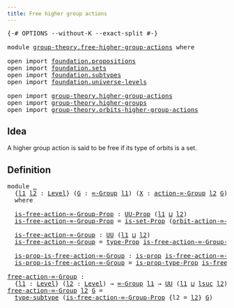 ```yaml
---
title: Free higher group actions
---
```


<pre class="Agda"><a id="51" class="Symbol">{-#</a> <a id="55" class="Keyword">OPTIONS</a> <a id="63" class="Pragma">--without-K</a> <a id="75" class="Pragma">--exact-split</a> <a id="89" class="Symbol">#-}</a>

<a id="94" class="Keyword">module</a> <a id="101" href="group-theory.free-higher-group-actions.html" class="Module">group-theory.free-higher-group-actions</a> <a id="140" class="Keyword">where</a>

<a id="147" class="Keyword">open</a> <a id="152" class="Keyword">import</a> <a id="159" href="foundation.propositions.html" class="Module">foundation.propositions</a>
<a id="183" class="Keyword">open</a> <a id="188" class="Keyword">import</a> <a id="195" href="foundation.sets.html" class="Module">foundation.sets</a>
<a id="211" class="Keyword">open</a> <a id="216" class="Keyword">import</a> <a id="223" href="foundation.subtypes.html" class="Module">foundation.subtypes</a>
<a id="243" class="Keyword">open</a> <a id="248" class="Keyword">import</a> <a id="255" href="foundation.universe-levels.html" class="Module">foundation.universe-levels</a>

<a id="283" class="Keyword">open</a> <a id="288" class="Keyword">import</a> <a id="295" href="group-theory.higher-group-actions.html" class="Module">group-theory.higher-group-actions</a>
<a id="329" class="Keyword">open</a> <a id="334" class="Keyword">import</a> <a id="341" href="group-theory.higher-groups.html" class="Module">group-theory.higher-groups</a>
<a id="368" class="Keyword">open</a> <a id="373" class="Keyword">import</a> <a id="380" href="group-theory.orbits-higher-group-actions.html" class="Module">group-theory.orbits-higher-group-actions</a>
</pre>
## Idea

A higher group action is said to be free if its type of orbits is a set.

## Definition

<pre class="Agda"><a id="532" class="Keyword">module</a> <a id="539" href="group-theory.free-higher-group-actions.html#539" class="Module">_</a>
  <a id="543" class="Symbol">{</a><a id="544" href="group-theory.free-higher-group-actions.html#544" class="Bound">l1</a> <a id="547" href="group-theory.free-higher-group-actions.html#547" class="Bound">l2</a> <a id="550" class="Symbol">:</a> <a id="552" href="Agda.Primitive.html#597" class="Postulate">Level</a><a id="557" class="Symbol">}</a> <a id="559" class="Symbol">(</a><a id="560" href="group-theory.free-higher-group-actions.html#560" class="Bound">G</a> <a id="562" class="Symbol">:</a> <a id="564" href="group-theory.higher-groups.html#1626" class="Function">∞-Group</a> <a id="572" href="group-theory.free-higher-group-actions.html#544" class="Bound">l1</a><a id="574" class="Symbol">)</a> <a id="576" class="Symbol">(</a><a id="577" href="group-theory.free-higher-group-actions.html#577" class="Bound">X</a> <a id="579" class="Symbol">:</a> <a id="581" href="group-theory.higher-group-actions.html#367" class="Function">action-∞-Group</a> <a id="596" href="group-theory.free-higher-group-actions.html#547" class="Bound">l2</a> <a id="599" href="group-theory.free-higher-group-actions.html#560" class="Bound">G</a><a id="600" class="Symbol">)</a>
  <a id="604" class="Keyword">where</a>
  
  <a id="615" href="group-theory.free-higher-group-actions.html#615" class="Function">is-free-action-∞-Group-Prop</a> <a id="643" class="Symbol">:</a> <a id="645" href="foundation-core.propositions.html#1393" class="Function">UU-Prop</a> <a id="653" class="Symbol">(</a><a id="654" href="group-theory.free-higher-group-actions.html#544" class="Bound">l1</a> <a id="657" href="Agda.Primitive.html#810" class="Primitive Operator">⊔</a> <a id="659" href="group-theory.free-higher-group-actions.html#547" class="Bound">l2</a><a id="661" class="Symbol">)</a>
  <a id="665" href="group-theory.free-higher-group-actions.html#615" class="Function">is-free-action-∞-Group-Prop</a> <a id="693" class="Symbol">=</a> <a id="695" href="foundation.sets.html#2579" class="Function">is-set-Prop</a> <a id="707" class="Symbol">(</a><a id="708" href="group-theory.orbits-higher-group-actions.html#454" class="Function">orbit-action-∞-Group</a> <a id="729" href="group-theory.free-higher-group-actions.html#560" class="Bound">G</a> <a id="731" href="group-theory.free-higher-group-actions.html#577" class="Bound">X</a><a id="732" class="Symbol">)</a>

  <a id="737" href="group-theory.free-higher-group-actions.html#737" class="Function">is-free-action-∞-Group</a> <a id="760" class="Symbol">:</a> <a id="762" href="foundation-core.universe-levels.html#235" class="Primitive">UU</a> <a id="765" class="Symbol">(</a><a id="766" href="group-theory.free-higher-group-actions.html#544" class="Bound">l1</a> <a id="769" href="Agda.Primitive.html#810" class="Primitive Operator">⊔</a> <a id="771" href="group-theory.free-higher-group-actions.html#547" class="Bound">l2</a><a id="773" class="Symbol">)</a>
  <a id="777" href="group-theory.free-higher-group-actions.html#737" class="Function">is-free-action-∞-Group</a> <a id="800" class="Symbol">=</a> <a id="802" href="foundation-core.propositions.html#1495" class="Function">type-Prop</a> <a id="812" href="group-theory.free-higher-group-actions.html#615" class="Function">is-free-action-∞-Group-Prop</a>

  <a id="843" href="group-theory.free-higher-group-actions.html#843" class="Function">is-prop-is-free-action-∞-Group</a> <a id="874" class="Symbol">:</a> <a id="876" href="foundation-core.propositions.html#1309" class="Function">is-prop</a> <a id="884" href="group-theory.free-higher-group-actions.html#737" class="Function">is-free-action-∞-Group</a>
  <a id="909" href="group-theory.free-higher-group-actions.html#843" class="Function">is-prop-is-free-action-∞-Group</a> <a id="940" class="Symbol">=</a> <a id="942" href="foundation-core.propositions.html#1562" class="Function">is-prop-type-Prop</a> <a id="960" href="group-theory.free-higher-group-actions.html#615" class="Function">is-free-action-∞-Group-Prop</a>

<a id="free-action-∞-Group"></a><a id="989" href="group-theory.free-higher-group-actions.html#989" class="Function">free-action-∞-Group</a> <a id="1009" class="Symbol">:</a>
  <a id="1013" class="Symbol">{</a><a id="1014" href="group-theory.free-higher-group-actions.html#1014" class="Bound">l1</a> <a id="1017" class="Symbol">:</a> <a id="1019" href="Agda.Primitive.html#597" class="Postulate">Level</a><a id="1024" class="Symbol">}</a> <a id="1026" class="Symbol">(</a><a id="1027" href="group-theory.free-higher-group-actions.html#1027" class="Bound">l2</a> <a id="1030" class="Symbol">:</a> <a id="1032" href="Agda.Primitive.html#597" class="Postulate">Level</a><a id="1037" class="Symbol">)</a> <a id="1039" class="Symbol">→</a> <a id="1041" href="group-theory.higher-groups.html#1626" class="Function">∞-Group</a> <a id="1049" href="group-theory.free-higher-group-actions.html#1014" class="Bound">l1</a> <a id="1052" class="Symbol">→</a> <a id="1054" href="foundation-core.universe-levels.html#235" class="Primitive">UU</a> <a id="1057" class="Symbol">(</a><a id="1058" href="group-theory.free-higher-group-actions.html#1014" class="Bound">l1</a> <a id="1061" href="Agda.Primitive.html#810" class="Primitive Operator">⊔</a> <a id="1063" href="Agda.Primitive.html#780" class="Primitive">lsuc</a> <a id="1068" href="group-theory.free-higher-group-actions.html#1027" class="Bound">l2</a><a id="1070" class="Symbol">)</a>
<a id="1072" href="group-theory.free-higher-group-actions.html#989" class="Function">free-action-∞-Group</a> <a id="1092" href="group-theory.free-higher-group-actions.html#1092" class="Bound">l2</a> <a id="1095" href="group-theory.free-higher-group-actions.html#1095" class="Bound">G</a> <a id="1097" class="Symbol">=</a>
  <a id="1101" href="foundation-core.subtypes.html#2609" class="Function">type-subtype</a> <a id="1114" class="Symbol">(</a><a id="1115" href="group-theory.free-higher-group-actions.html#615" class="Function">is-free-action-∞-Group-Prop</a> <a id="1143" class="Symbol">{</a><a id="1144" class="Argument">l2</a> <a id="1147" class="Symbol">=</a> <a id="1149" href="group-theory.free-higher-group-actions.html#1092" class="Bound">l2</a><a id="1151" class="Symbol">}</a> <a id="1153" href="group-theory.free-higher-group-actions.html#1095" class="Bound">G</a><a id="1154" class="Symbol">)</a>
</pre>